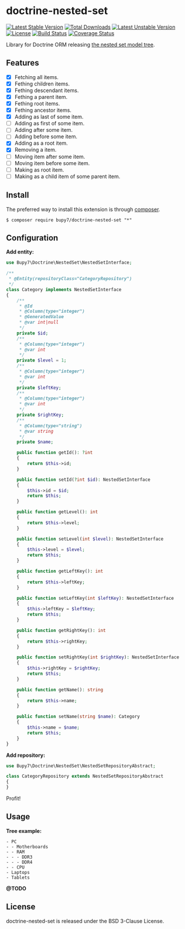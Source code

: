 doctrine-nested-set
===================

[![Latest Stable Version](https://poser.pugx.org/bupy7/doctrine-nested-set/v/stable)](https://packagist.org/packages/bupy7/doctrine-nested-set)
[![Total Downloads](https://poser.pugx.org/bupy7/doctrine-nested-set/downloads)](https://packagist.org/packages/bupy7/doctrine-nested-set)
[![Latest Unstable Version](https://poser.pugx.org/bupy7/doctrine-nested-set/v/unstable)](https://packagist.org/packages/bupy7/doctrine-nested-set)
[![License](https://poser.pugx.org/bupy7/doctrine-nested-set/license)](https://packagist.org/packages/bupy7/doctrine-nested-set)
[![Build Status](https://travis-ci.org/bupy7/doctrine-nested-set.svg?branch=master)](https://travis-ci.org/bupy7/doctrine-nested-set)
[![Coverage Status](https://coveralls.io/repos/github/bupy7/doctrine-nested-set/badge.svg?branch=master)](https://coveralls.io/github/bupy7/doctrine-nested-set?branch=master)

Library for Doctrine ORM releasing [the nested set model tree](https://en.wikipedia.org/wiki/Nested_set_model).

Features
--------

- [x] Fetching all items. 
- [x] Fething children items.
- [x] Fething descendant items.
- [x] Fething a parent item.
- [x] Fething root items.
- [x] Fething ancestor items.
- [x] Adding as last of some item.
- [ ] Adding as first of some item.
- [ ] Adding after some item.
- [ ] Adding before some item.
- [x] Adding as a root item.
- [x] Removing a item.
- [ ] Moving item after some item.
- [ ] Moving item before some item.
- [ ] Making as root item.
- [ ] Making as a child item of some parent item.

Install
-------

The preferred way to install this extension is through [composer](https://getcomposer.org/download/).

```
$ composer require bupy7/doctrine-nested-set "*"
```

Configuration
-------------

**Add entity:**

```php
use Bupy7\Doctrine\NestedSet\NestedSetInterface;

/**
 * @Entity(repositoryClass="CategoryRepository")
 */
class Category implements NestedSetInterface
{
    /**
     * @Id
     * @Column(type="integer")
     * @GeneratedValue
     * @var int|null
     */
    private $id;
    /**
     * @Column(type="integer")
     * @var int
     */
    private $level = 1;
    /**
     * @Column(type="integer")
     * @var int
     */
    private $leftKey;
    /**
     * @Column(type="integer")
     * @var int
     */
    private $rightKey;
    /**
     * @Column(type="string")
     * @var string
     */
    private $name;

    public function getId(): ?int
    {
        return $this->id;
    }

    public function setId(?int $id): NestedSetInterface
    {
        $this->id = $id;
        return $this;
    }

    public function getLevel(): int
    {
        return $this->level;
    }

    public function setLevel(int $level): NestedSetInterface
    {
        $this->level = $level;
        return $this;
    }

    public function getLeftKey(): int
    {
        return $this->leftKey;
    }

    public function setLeftKey(int $leftKey): NestedSetInterface
    {
        $this->leftKey = $leftKey;
        return $this;
    }

    public function getRightKey(): int
    {
        return $this->rightKey;
    }

    public function setRightKey(int $rightKey): NestedSetInterface
    {
        $this->rightKey = $rightKey;
        return $this;
    }

    public function getName(): string
    {
        return $this->name;
    }

    public function setName(string $name): Category
    {
        $this->name = $name;
        return $this;
    }
}
```

**Add repository:**

```php
use Bupy7\Doctrine\NestedSet\NestedSetRepositoryAbstract;

class CategoryRepository extends NestedSetRepositoryAbstract
{
}
```

Profit!

Usage
-----

**Tree example:**

```
- PC
- - Motherboards
- - RAM
- - - DDR3
- - - DDR4
- - CPU
- Laptops
- Tablets
```

**@TODO**

License
-------

doctrine-nested-set is released under the BSD 3-Clause License.
